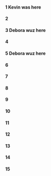 #### 1 Kevin was here
#### 2
#### 3 Debora wuz here 
#### 4
#### 5 Debora wuz here 
#### 6
#### 7
#### 8
#### 9
#### 10
#### 11
#### 12
#### 13
#### 14
#### 15